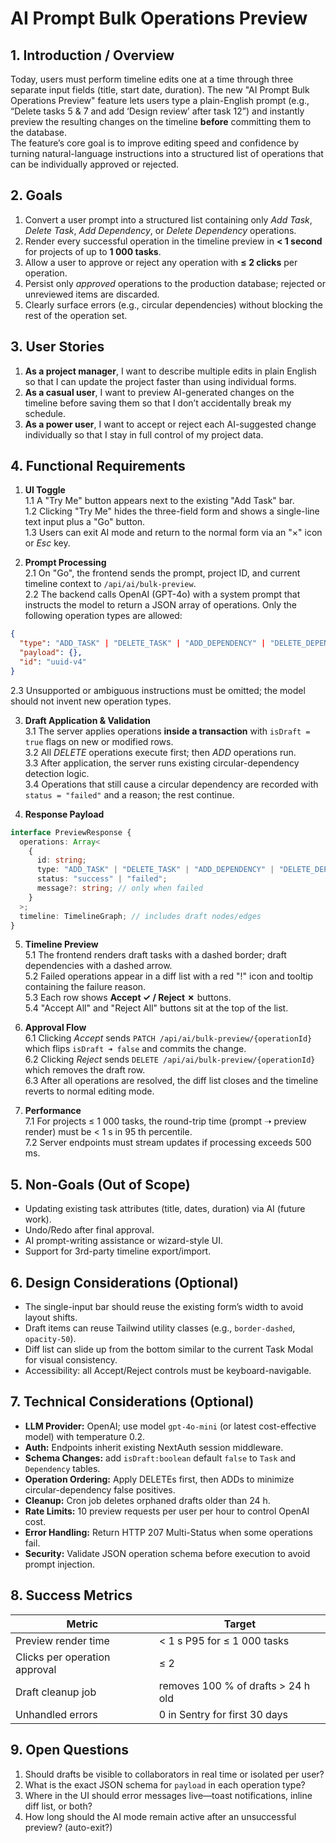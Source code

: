 # AI Prompt Bulk Operations Preview

## 1. Introduction / Overview
Today, users must perform timeline edits one at a time through three separate input fields (title, start date, duration). The new "AI Prompt Bulk Operations Preview" feature lets users type a plain-English prompt (e.g., “Delete tasks 5 & 7 and add ‘Design review’ after task 12”) and instantly preview the resulting changes on the timeline **before** committing them to the database.  
The feature’s core goal is to improve editing speed and confidence by turning natural-language instructions into a structured list of operations that can be individually approved or rejected.

## 2. Goals
1. Convert a user prompt into a structured list containing only *Add Task*, *Delete Task*, *Add Dependency*, or *Delete Dependency* operations.  
2. Render every successful operation in the timeline preview in **< 1 second** for projects of up to **1 000 tasks**.  
3. Allow a user to approve or reject any operation with **≤ 2 clicks** per operation.  
4. Persist only *approved* operations to the production database; rejected or unreviewed items are discarded.  
5. Clearly surface errors (e.g., circular dependencies) without blocking the rest of the operation set.

## 3. User Stories
1. **As a project manager**, I want to describe multiple edits in plain English so that I can update the project faster than using individual forms.
2. **As a casual user**, I want to preview AI-generated changes on the timeline before saving them so that I don’t accidentally break my schedule.
3. **As a power user**, I want to accept or reject each AI-suggested change individually so that I stay in full control of my project data.

## 4. Functional Requirements
1. **UI Toggle**  
   1.1 A "Try Me" button appears next to the existing "Add Task" bar.  
   1.2 Clicking "Try Me" hides the three-field form and shows a single-line text input plus a "Go" button.  
   1.3 Users can exit AI mode and return to the normal form via an "×" icon or *Esc* key.

2. **Prompt Processing**  
   2.1 On "Go", the frontend sends the prompt, project ID, and current timeline context to `/api/ai/bulk-preview`.  
   2.2 The backend calls OpenAI (GPT-4o) with a system prompt that instructs the model to return a JSON array of operations. Only the following operation types are allowed:

```json
{
  "type": "ADD_TASK" | "DELETE_TASK" | "ADD_DEPENDENCY" | "DELETE_DEPENDENCY",
  "payload": {},
  "id": "uuid-v4"
}
```
   2.3 Unsupported or ambiguous instructions must be omitted; the model should not invent new operation types.

3. **Draft Application & Validation**  
   3.1 The server applies operations **inside a transaction** with `isDraft = true` flags on new or modified rows.  
   3.2 All *DELETE* operations execute first; then *ADD* operations run.  
   3.3 After application, the server runs existing circular-dependency detection logic.  
   3.4 Operations that still cause a circular dependency are recorded with `status = "failed"` and a reason; the rest continue.

4. **Response Payload**
```ts
interface PreviewResponse {
  operations: Array<
    {
      id: string;
      type: "ADD_TASK" | "DELETE_TASK" | "ADD_DEPENDENCY" | "DELETE_DEPENDENCY";
      status: "success" | "failed";
      message?: string; // only when failed
    }
  >;
  timeline: TimelineGraph; // includes draft nodes/edges
}
```

5. **Timeline Preview**  
   5.1 The frontend renders draft tasks with a dashed border; draft dependencies with a dashed arrow.  
   5.2 Failed operations appear in a diff list with a red "!" icon and tooltip containing the failure reason.  
   5.3 Each row shows **Accept ✓ / Reject ✗** buttons.  
   5.4 "Accept All" and "Reject All" buttons sit at the top of the list.

6. **Approval Flow**  
   6.1 Clicking *Accept* sends `PATCH /api/ai/bulk-preview/{operationId}` which flips `isDraft ➜ false` and commits the change.  
   6.2 Clicking *Reject* sends `DELETE /api/ai/bulk-preview/{operationId}` which removes the draft row.  
   6.3 After all operations are resolved, the diff list closes and the timeline reverts to normal editing mode.

7. **Performance**  
   7.1 For projects ≤ 1 000 tasks, the round-trip time (prompt ➝ preview render) must be < 1 s in 95 th percentile.  
   7.2 Server endpoints must stream updates if processing exceeds 500 ms.

## 5. Non-Goals (Out of Scope)
- Updating existing task attributes (title, dates, duration) via AI (future work).  
- Undo/Redo after final approval.  
- AI prompt-writing assistance or wizard-style UI.  
- Support for 3rd-party timeline export/import.

## 6. Design Considerations (Optional)
- The single-input bar should reuse the existing form’s width to avoid layout shifts.  
- Draft items can reuse Tailwind utility classes (e.g., `border-dashed`, `opacity-50`).  
- Diff list can slide up from the bottom similar to the current Task Modal for visual consistency.  
- Accessibility: all Accept/Reject controls must be keyboard-navigable.

## 7. Technical Considerations (Optional)
- **LLM Provider:** OpenAI; use model `gpt-4o-mini` (or latest cost-effective model) with temperature 0.2.  
- **Auth:** Endpoints inherit existing NextAuth session middleware.  
- **Schema Changes:** add `isDraft:boolean` default `false` to `Task` and `Dependency` tables.  
- **Operation Ordering:** Apply DELETEs first, then ADDs to minimize circular-dependency false positives.  
- **Cleanup:** Cron job deletes orphaned drafts older than 24 h.  
- **Rate Limits:** 10 preview requests per user per hour to control OpenAI cost.  
- **Error Handling:** Return HTTP 207 Multi-Status when some operations fail.  
- **Security:** Validate JSON operation schema before execution to avoid prompt injection.

## 8. Success Metrics
| Metric | Target |
|---|---|
| Preview render time | < 1 s P95 for ≤ 1 000 tasks |
| Clicks per operation approval | ≤ 2 |
| Draft cleanup job | removes 100 % of drafts > 24 h old |
| Unhandled errors | 0 in Sentry for first 30 days |

## 9. Open Questions
1. Should drafts be visible to collaborators in real time or isolated per user?  
2. What is the exact JSON schema for `payload` in each operation type?  
3. Where in the UI should error messages live—toast notifications, inline diff list, or both?  
4. How long should the AI mode remain active after an unsuccessful preview? (auto-exit?)

